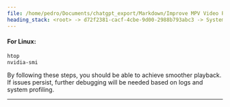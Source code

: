 ```yaml
---
file: /home/pedro/Documents/chatgpt_export/Markdown/Improve MPV Video Playback.md
heading_stack: <root> -> d72f2381-cacf-4cbe-9d00-2988b793abc3 -> System -> 95c09f59-8b0e-4edc-b0dd-971bed8c2aac -> System -> aaa2efe2-35da-40e0-9038-4d87d09532da -> User -> 785653dd-b9e0-47a8-951c-58227314c9a1 -> Assistant -> 1. Update Drivers -> 2. MPV Configuration -> 3. Disable V-Sync -> 4. Run MPV with High Priority -> For Linux: -> 5. Troubleshoot with Logs -> 6. Profile System -> For Linux:
---
```

#### For Linux:

```bash
htop
nvidia-smi
```

By following these steps, you should be able to achieve smoother playback. If issues persist, further debugging will be needed based on logs and system profiling.

---
